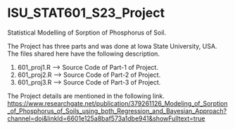 # ISU_STAT601_S23_Project
Statistical Modelling of Sorption of Phosphorus of Soil.

The Project has three parts and was done at Iowa State University, USA. The files shared here have the following description.

1. 601_proj1.R --> Source Code of Part-1 of Project.
2. 601_proj2.R --> Source Code of Part-2 of Project.
3. 601_proj3.R --> Source Code of Part-3 of Project.


The Project details are mentioned in the following link.
https://www.researchgate.net/publication/379261126_Modeling_of_Sorption_of_Phosphorus_of_Soils_using_both_Regression_and_Bayesian_Approach?channel=doi&linkId=6601e125a8baf573a1dbe941&showFulltext=true

